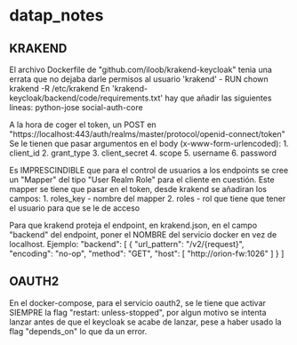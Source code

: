 # datap_notes
## KRAKEND
El archivo Dockerfile de "github.com/iloob/krakend-keycloak" tenia una errata que no dejaba darle permisos al usuario 'krakend' - RUN chown krakend -R /etc/krakend
En 'krakend-keycloak/backend/code/requirements.txt' hay que añadir las siguientes lineas:
    python-jose
    social-auth-core

A la hora de coger el token, un POST en "https://localhost:443/auth/realms/master/protocol/openid-connect/token"
Se le tienen que pasar argumentos en el body (x-www-form-urlencoded):
    1. client_id
    2. grant_type
    3. client_secret
    4. scope
    5. username
    6. password
    
Es IMPRESCINDIBLE que para el control de usuarios a los endpoints se cree un "Mapper" del tipo "User Realm Role" para el cliente en cuestión. Este mapper se tiene que pasar en el token, desde krakend se añadiran los campos:
    1. roles_key - nombre del mapper
    2. roles - rol que tiene que tener el usuario para que se le de acceso

Para que krakend proteja el endpoint, en krakend.json, en el campo "backend" del endpoint, poner el NOMBRE del servicio docker en vez de localhost.
Ejemplo:
        "backend": [
          {
            "url_pattern": "/v2/{request}",
            "encoding": "no-op",
            "method": "GET",
            "host": [
              "http://orion-fw:1026"
            ]
          }
        ]
        
        
## OAUTH2
En el docker-compose, para el servicio oauth2, se le tiene que activar SIEMPRE la flag "restart: unless-stopped", por algun motivo se intenta lanzar antes de que el keycloak se acabe de lanzar, pese a haber usado la flag "depends_on" lo que da un error.
